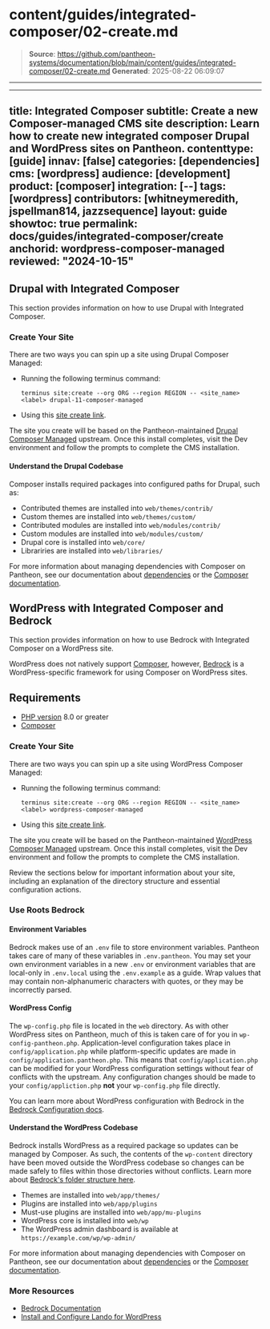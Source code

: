 # content/guides/integrated-composer/02-create.md

> **Source**: https://github.com/pantheon-systems/documentation/blob/main/content/guides/integrated-composer/02-create.md
> **Generated**: 2025-08-22 06:09:07

---

---
title: Integrated Composer
subtitle: Create a new Composer-managed CMS site
description: Learn how to create new integrated composer Drupal and WordPress sites on Pantheon.
contenttype: [guide]
innav: [false]
categories: [dependencies]
cms: [wordpress]
audience: [development]
product: [composer]
integration: [--]
tags: [wordpress]
contributors: [whitneymeredith, jspellman814, jazzsequence]
layout: guide
showtoc: true
permalink: docs/guides/integrated-composer/create
anchorid: wordpress-composer-managed
reviewed: "2024-10-15"
---

## Drupal with Integrated Composer
This section provides information on how to use Drupal with Integrated Composer. 

### Create Your Site

There are two ways you can spin up a site using Drupal Composer Managed:

- Running the following terminus command:

    ```bash{promptUser: user}
    terminus site:create --org ORG --region REGION -- <site_name> <label> drupal-11-composer-managed
    ```

- Using this [site create link](https://dashboard.pantheon.io/sites/create?upstream_machine_name=drupal-11-composer-managed).

The site you create will be based on the Pantheon-maintained [Drupal Composer Managed](https://github.com/pantheon-upstreams/drupal-composer-managed) upstream. Once this install completes, visit the Dev environment and follow the prompts to complete the CMS installation.

#### Understand the Drupal Codebase

Composer installs required packages into configured paths for Drupal, such as: 

* Contributed themes are installed into `web/themes/contrib/`
* Custom themes are installed into `web/themes/custom/`
* Contributed modules are installed into `web/modules/contrib/`
* Custom modules are installed into `web/modules/custom/`
* Drupal core is installed into `web/core/`
* Librariries are installed into `web/libraries/`

For more information about managing dependencies with Composer on Pantheon, see our documentation about [dependencies](/guides/integrated-composer/dependencies) or the [Composer documentation](https://getcomposer.org/doc/).

## WordPress with Integrated Composer and Bedrock
This section provides information on how to use Bedrock with Integrated Composer on a WordPress site.

WordPress does not natively support [Composer](https://getcomposer.org/), however, [Bedrock](https://roots.io/bedrock/) is a WordPress-specific framework for using Composer on WordPress sites.

## Requirements

- [PHP version](/guides/php/php-versions#verify-current-php-versions) 8.0 or greater
- [Composer](https://getcomposer.org/)

### Create Your Site

There are two ways you can spin up a site using WordPress Composer Managed:

- Running the following terminus command:

    ```bash{promptUser: user}
    terminus site:create --org ORG --region REGION -- <site_name> <label> wordpress-composer-managed
    ```

- Using this [site create link](https://dashboard.pantheon.io/sites/create?upstream_machine_name=wordpress-composer-managed).

The site you create will be based on the Pantheon-maintained [WordPress Composer Managed](https://github.com/pantheon-upstreams/wordpress-composer-managed) upstream. Once this install completes, visit the Dev environment and follow the prompts to complete the CMS installation.

Review the sections below for important information about your site, including an explanation of the directory structure and essential configuration actions.

### Use Roots Bedrock

#### Environment Variables

Bedrock makes use of an `.env` file to store environment variables. Pantheon takes care of many of these variables in `.env.pantheon`. You may set your own environment variables in a new `.env` or environment variables that are local-only in `.env.local` using the `.env.example` as a guide. Wrap values that may contain non-alphanumeric characters with quotes, or they may be incorrectly parsed.

#### WordPress Config

The `wp-config.php` file is located in the `web` directory. As with other WordPress sites on Pantheon, much of this is taken care of for you in `wp-config-pantheon.php`. Application-level configuration takes place in `config/application.php` while platform-specific updates are made in `config/application.pantheon.php`. This means that `config/application.php` can be modified for your WordPress configuration settings without fear of conflicts with the upstream. Any configuration changes should be made to your `config/appliction.php` **not** your `wp-config.php` file directly.

You can learn more about WordPress configuration with Bedrock in the [Bedrock Configuration docs](https://docs.roots.io/bedrock/master/configuration/).

#### Understand the WordPress Codebase

Bedrock installs WordPress as a required package so updates can be managed by Composer. As such, the contents of the `wp-content` directory have been moved outside the WordPress codebase so changes can be made safely to files within those directories without conflicts. Learn more about [Bedrock's folder structure here](https://docs.roots.io/bedrock/master/folder-structure/).

* Themes are installed into `web/app/themes/`
* Plugins are installed into `web/app/plugins`
* Must-use plugins are installed into `web/app/mu-plugins`
* WordPress core is installed into `web/wp`
* The WordPress admin dashboard is available at `https://example.com/wp/wp-admin/`

For more information about managing dependencies with Composer on Pantheon, see our documentation about [dependencies](/guides/integrated-composer/dependencies) or the [Composer documentation](https://getcomposer.org/doc/).

### More Resources

- [Bedrock Documentation](https://roots.io/bedrock/)
- [Install and Configure Lando for WordPress](/guides/local-development/lando-wordpress)
